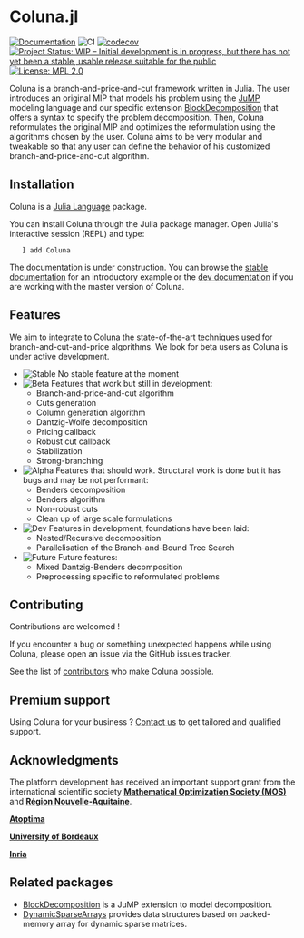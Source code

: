 # Coluna.jl

[![Documentation](https://img.shields.io/badge/docs-stable-blue.svg)](https://atoptima.github.io/Coluna.jl/stable)
![CI](https://github.com/atoptima/Coluna.jl/workflows/CI/badge.svg?branch=master)
[![codecov](https://codecov.io/gh/atoptima/Coluna.jl/branch/master/graph/badge.svg)](https://codecov.io/gh/atoptima/Coluna.jl)
[![Project Status: WIP – Initial development is in progress, but there has not yet been a stable, usable release suitable for the public](https://www.repostatus.org/badges/latest/wip.svg)](https://www.repostatus.org/#wip)
[![License: MPL 2.0](https://img.shields.io/badge/License-MPL%202.0-brightgreen.svg)](https://opensource.org/licenses/MPL-2.0)


Coluna is a branch-and-price-and-cut framework written in Julia.
The user introduces an original MIP that models his problem using the
[JuMP](https://github.com/jump-dev/JuMP.jl) modeling language and our specific extension
[BlockDecomposition](https://github.com/atoptima/BlockDecomposition.jl) that offers a syntax
to specify the problem decomposition. Then, Coluna reformulates the original MIP and
optimizes the reformulation using the algorithms chosen by the user.
Coluna aims to be very modular and tweakable so that any user can define the behavior of
his customized branch-and-price-and-cut algorithm.

## Installation

Coluna is a [Julia Language](https://julialang.org/) package.

You can install Coluna through the Julia package manager.
Open Julia's interactive session (REPL) and type:

```
   ] add Coluna
```

The documentation is under construction.
You can browse the [stable documentation](https://atoptima.github.io/Coluna.jl/stable) for an introductory example
or the [dev documentation](https://atoptima.github.io/Coluna.jl/latest) if you are working with the master version of Coluna.

## Features

We aim to integrate to Coluna the state-of-the-art techniques used for
branch-and-cut-and-price algorithms. We look for beta users as Coluna is under
active development.

- ![Stable](https://img.shields.io/badge/-stable-brightgreen) No stable feature at the moment
- ![Beta](https://img.shields.io/badge/-beta-green) Features that work but still in development:
  - Branch-and-price-and-cut algorithm
  - Cuts generation
  - Column generation algorithm
  - Dantzig-Wolfe decomposition
  - Pricing callback
  - Robust cut callback
  - Stabilization
  - Strong-branching
- ![Alpha](https://img.shields.io/badge/-alpha-yellow) Features that should work. Structural work is done but it has bugs and may be not performant:
  - Benders decomposition
  - Benders algorithm
  - Non-robust cuts
  - Clean up of large scale formulations
- ![Dev](https://img.shields.io/badge/-dev-orange) Features in development, foundations have been laid:
  - Nested/Recursive decomposition
  - Parallelisation of the Branch-and-Bound Tree Search
- ![Future](https://img.shields.io/badge/-future-red) Future features:
  - Mixed Dantzig-Benders decomposition
  - Preprocessing specific to reformulated problems

## Contributing

Contributions are welcomed !

If you encounter a bug or something unexpected happens while using Coluna,
please open an issue via the GitHub issues tracker.

See the list of [contributors](https://github.com/atoptima/Coluna.jl/graphs/contributors)
who make Coluna possible.


## Premium support

Using Coluna for your business ?
[Contact us](https://atoptima.com/contact/?sup) to get tailored and qualified support.

## Acknowledgments

The platform development has received an important support grant from the international scientific society [**Mathematical Optimization Society (MOS)**](http://www.mathopt.org/) and [**Région Nouvelle-Aquitaine**](https://www.nouvelle-aquitaine.fr/).

[**Atoptima**](https://atoptima.com/)

[**University of Bordeaux**](https://www.u-bordeaux.fr/)

[**Inria**](https://www.inria.fr/fr)

## Related packages

- [BlockDecomposition](https://github.com/atoptima/BlockDecomposition.jl) is a JuMP extension to model decomposition.
- [DynamicSparseArrays](https://github.com/atoptima/DynamicSparseArrays.jl) provides data structures based on packed-memory array for dynamic sparse matrices.
